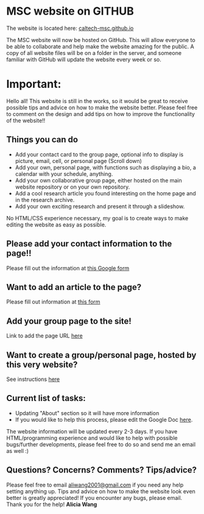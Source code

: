 # MSC website on GITHUB
The website is located here: [caltech-msc.github.io](https://caltech-msc.github.io)

The MSC website will now be hosted on GitHub. This will allow everyone to be able to collaborate and help make the website amazing for the public. A copy of all website files will be on a folder in the server, and someone familiar with GitHub will update the website every week or so.

# Important:
Hello all! This website is still in the works, so it would be great to receive possible tips and advice on how to make the website better. Please feel free to comment on the design and add tips on how to improve the functionality of the website!!

## Things you can do
* Add your contact card to the group page, optional info to display is picture, email, cell, or personal page (Scroll down)
* Add your own, personal page, with functions such as displaying a bio, a calendar with your schedule, anything. 
* Add your own collaborative group page, either hosted on the main website repository or on your own repository.
* Add a cool research article you found interesting on the home page and in the research archive.
* Add your own exciting research and present it through a slideshow.

No HTML/CSS experience necessary, my goal is to create ways to make editing the website as easy as possible.

## Please add your contact information to the page!!
Please fill out the information at [this Google form](https://goo.gl/forms/DOg1tRtXcnMMhyR92)

## Want to add an article to the page?
Please fill out information at [this form](https://goo.gl/forms/oBqWIgrxNIxWgiKm1)

## Add your group page to the site!
Link to add the page URL [here](https://goo.gl/forms/I59kC3F6p6cODwWg1)

## Want to create a group/personal page, hosted by this very website?
See instructions [here](https://github.com/aliwang2001/createownpage)

## Current list of tasks:
* Updating "About" section so it will have more information
* If you would like to help this process, please edit the Google Doc [here](https://docs.google.com/document/d/1-2V_RyDDTXS5bleCU0t32LKlhaJrq5E2S_qe42nsAew/edit?usp=sharing).

The website information will be updated every 2-3 days. 
If you have HTML/programming experience and would like to help with possible bugs/further developments, please feel free to do so and send me an email as well :)

## Questions? Concerns? Comments? Tips/advice?

Please feel free to email [aliwang2001@gmail.com](mailto:aliwang2001@gmail.com) if you need any help setting anything up.
Tips and advice on how to make the website look even better is greatly appreciated!
If you encounter any bugs, please email. Thank you for the help!
**Alicia Wang**
  
